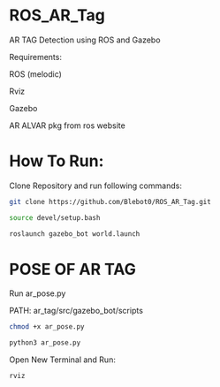 # ROS_AR_Tag
AR TAG Detection using ROS and Gazebo

Requirements:

ROS (melodic)

Rviz

Gazebo

AR ALVAR pkg from ros website

# How To Run:

Clone Repository and run following commands:

```bash
git clone https://github.com/Blebot0/ROS_AR_Tag.git

source devel/setup.bash

roslaunch gazebo_bot world.launch
```

# POSE OF AR TAG

Run ar_pose.py

PATH: ar_tag/src/gazebo_bot/scripts

```bash 
chmod +x ar_pose.py

python3 ar_pose.py
```

Open New Terminal and Run:

```bash 
rviz
```





